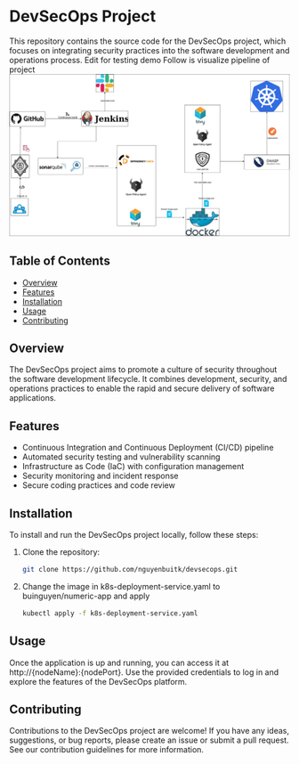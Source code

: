 # DevSecOps Project

This repository contains the source code for the DevSecOps project, which focuses on integrating security practices into the software development and operations process. Edit for testing demo
Follow is visualize pipeline of project
![Alt text](Picture2.jpg "Pipeline")
## Table of Contents

- [Overview](#overview)
- [Features](#features)
- [Installation](#installation)
- [Usage](#usage)
- [Contributing](#contributing)

## Overview

The DevSecOps project aims to promote a culture of security throughout the software development lifecycle. It combines development, security, and operations practices to enable the rapid and secure delivery of software applications.

## Features

- Continuous Integration and Continuous Deployment (CI/CD) pipeline
- Automated security testing and vulnerability scanning
- Infrastructure as Code (IaC) with configuration management
- Security monitoring and incident response
- Secure coding practices and code review

## Installation

To install and run the DevSecOps project locally, follow these steps:

1. Clone the repository:
   ```bash
   git clone https://github.com/nguyenbuitk/devsecops.git
   ```
2. Change the image in k8s-deployment-service.yaml to buinguyen/numeric-app and apply
    ```bash
    kubectl apply -f k8s-deployment-service.yaml
    ```



## Usage
Once the application is up and running, you can access it at http://{nodeName}:{nodePort}. Use the provided credentials to log in and explore the features of the DevSecOps platform.

## Contributing
Contributions to the DevSecOps project are welcome! If you have any ideas, suggestions, or bug reports, please create an issue or submit a pull request. See our contribution guidelines for more information.
